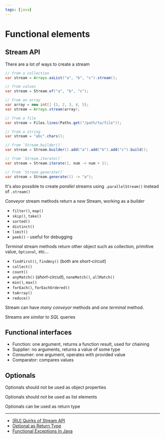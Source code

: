 ```yaml
---
tags: [java]
---
```


# Functional elements

## Stream API

There are a lot of ways to create a stream

```java
// from a collection
var stream = Arrays.asList("a", "b", "c").stream();

// from values
var stream = Stream.of("a", "b", "c");

// from an array
var array = new int[] {1, 2, 3, 4, 5};
var stream = Arrays.stream(array);

// from a file
var stream = Files.lines(Paths.get("/path/to/file"));

// from a string
var stream = "abc".chars();

// from `Stream.builder()`
var stream = Stream.builder().add("a").add("b").add("c").build();

// from `Stream.iterate()`
var stream = Stream.iterate(1, num -> num + 1);

// from `Stream.generate()`
var stream = Stream.generate(() -> "a");
```

It's also possible to create _parallel_ streams using `.parallelStream()` instead of `.stream()`

_Conveyor_ stream methods return a _new_ Stream, working as a _builder_

- `filter()`, `map()`
- `skip()`, `take()`
- `sorted()`
- `distinct()`
- `limit()`
- `peek()` - useful for debugging

_Terminal_ stream methods return other object such as collection, primitive value, `Optional`, etc...

- `findFirst()`, `findAny()` (both are _short-circuit_)
- `collect()`
- `count()`
- `anyMatch()` (_short-circuit_), `noneMatch()`, `allMatch()`
- `min()`, `max()`
- `forEach()`, `forEachOrdered()`
- `toArray()`
- `reduce()`

Stream can have _many conveyor_ methods and _one terminal_ method.

Streams are _similar to SQL_ queries

## Functional interfaces

- Function: one argument, returns a function result, used for chaining
- Supplier: no arguments, returns a value of some type
- Consumer: one argument, operates with provided value
- Comparator: compares values

## Optionals

Optionals should not be used as object properties

Optionals should not be used as list elements

Optionals can be used as return type

---

- [[RU] Quirks of Stream API](https://youtu.be/1_Zj3gS_a3E)
- [Optional as Return Type](https://www.baeldung.com/java-optional-return)
- [Functional Exceptions In Java](https://8thlight.com/blog/brian-gerstle/2019/01/22/fnl-exceptions-in-java.html)
